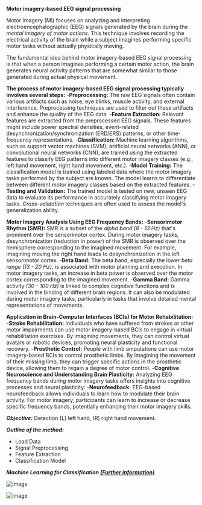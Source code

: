**Motor imagery-based EEG signal processing**

Motor Imagery (MI)  focuses on analyzing and interpreting electroencephalographic (EEG) signals generated by the brain during the *mental imagery of motor actions*. This technique involves recording the electrical activity of the brain  while a subject imagines performing specific motor tasks without actually physically moving.

The fundamental idea behind motor imagery-based EEG signal processing is that when a person imagines performing a certain motor action, the brain generates neural activity patterns that are somewhat similar to those generated during actual physical movement. 

**The process of motor imagery-based EEG signal processing typically involves several steps:**
 -**Preprocessing:** The raw EEG signals often contain various artifacts such as noise, eye blinks, muscle activity, and external interference. Preprocessing techniques are used to filter out these artifacts and enhance the quality of the EEG data.
 -**Feature Extraction:** Relevant features are extracted from the preprocessed EEG signals. These features might include power spectral densities, event-related desynchronization/synchronization (ERD/ERS) patterns, or other time-frequency representations. 
 -**Classification:** Machine learning algorithms, such as support vector machines (SVM), artificial neural networks (ANN), or convolutional neural networks (CNN), are trained using the extracted features to classify EEG patterns into different motor imagery classes (e.g., left hand movement, right hand movement, etc.).
 -**Model Training:** The classification model is trained using labeled data where the motor imagery tasks performed by the subject are known. The model learns to differentiate between different motor imagery classes based on the extracted features.
 -**Testing and Validation:** The trained model is tested on new, unseen EEG data to evaluate its performance in accurately classifying motor imagery tasks. *Cross-validation* techniques are often used to assess the model's generalization ability.

**Motor Imagery Analysis Using EEG Frequency Bands:**
 -**Sensorimotor Rhythm (SMR):** SMR is a subset of the *alpha band (8 - 13 Hz)* that's prominent over the sensorimotor cortex. During motor imagery tasks, desynchronization (reduction in power) of the SMR is observed over the hemisphere corresponding to the imagined movement. For example, imagining moving the right hand leads to desynchronization in the left sensorimotor cortex.
 -**Beta Band:** The beta band, especially the lower *beta range (13 - 20 Hz)*, is associated with motor planning and execution. In motor imagery tasks, an increase in beta power is observed over the motor cortex corresponding to the imagined movement.
 -**Gamma Band:** Gamma activity *(30 - 100 Hz)* is linked to complex cognitive functions and is involved in the binding of different brain regions. It can also be modulated during motor imagery tasks, particularly in tasks that involve detailed mental representations of movements.

**Application in Brain-Computer Interfaces (BCIs) for Motor Rehabilitation:**
 -**Stroke Rehabilitation:** Individuals who have suffered from strokes or other motor impairments can use motor imagery-based BCIs to engage in virtual rehabilitation exercises. By imagining movements, they can control virtual avatars or robotic devices, promoting neural plasticity and functional recovery.
 -**Prosthetic Control:** People with limb amputations can use motor imagery-based BCIs to control prosthetic limbs. By imagining the movement of their missing limb, they can trigger specific actions in the prosthetic device, allowing them to regain a degree of motor control.
 -**Cognitive Neuroscience and Understanding Brain Plasticity:** Analyzing EEG frequency bands during motor imagery tasks offers insights into cognitive processes and neural plasticity:
 -**Neurofeedback:** EEG-based neurofeedback allows individuals to learn how to modulate their brain activity. For motor imagery, participants can learn to increase or decrease specific frequency bands, potentially enhancing their motor imagery skills.












***Objective:*** Detection (L) left hand, (R) right hand movement.

***Outline of the method:***
 - Load Data                                
 - Signal Preprocessing 
 - Feature Extraction 
 - Classification Model
  

***Machine Learning for Classification  [(Further information)](https://github.com/RezaSaadatyar/Machine-Learning-with-Python)***

![image](https://user-images.githubusercontent.com/96347878/190417118-64b4783e-dbd4-4924-836c-7388492ebfc4.png)

![image](https://user-images.githubusercontent.com/96347878/190417444-9521556e-03ee-40a2-aaa7-4e4fcc96d8c4.png)


